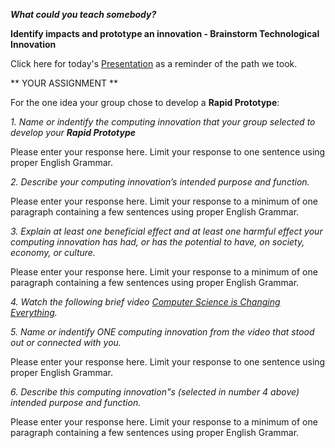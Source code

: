 _**What could you teach somebody?**_

**Identify impacts and prototype an innovation - Brainstorm Technological Innovation**

Click here for today's [Presentation](https://docs.google.com/presentation/d/1A8FRaFOq5lVmfnW5z_ZTMlnfPefO79N8Tppl8wqvyHA/edit?usp=sharing) as a reminder of the path we took.


**  YOUR ASSIGNMENT **

For the one idea your group chose to develop a **Rapid Prototype**:


  _1.  Name or indentify the computing innovation that your group selected to develop your **Rapid Prototype**_
  
  Please enter your response here.  Limit your response to one sentence using proper English Grammar.
  
  
  _2. Describe your computing innovation’s intended purpose and function._
    
  Please enter your response here.  Limit your response to a minimum of one paragraph containing a few sentences using proper English Grammar.
  
  
  _3. Explain at least one beneficial effect and at least one harmful effect your computing innovation has had, or has the potential to have, on society, economy, or culture._
  
  Please enter your response here.  Limit your response to a minimum of one paragraph containing a few sentences using proper English Grammar.
  
  
  _4. Watch the following brief video [Computer Science is Changing Everything](https://www.youtube.com/watch?v=QvyTEx1wyOY)._
  
  
  _5.  Name or indentify ONE computing innovation from the video that stood out or connected with you._
  
  Please enter your response here.  Limit your response to one sentence using proper English Grammar.
  
  
  _6. Describe this computing innovation"s (selected in number 4 above) intended purpose and function._
    
  Please enter your response here.  Limit your response to a minimum of one paragraph containing a few sentences using proper English Grammar.
  
  
  
  


